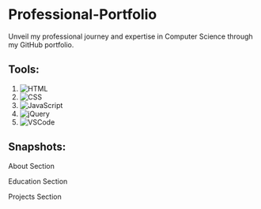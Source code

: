 # Professional-Portfolio

Unveil my professional journey and expertise in Computer Science through my GitHub portfolio.

## Tools:
1. ![HTML](https://img.shields.io/badge/HTML5-E34F26?style=for-the-badge&logo=html5&logoColor=white)
2. ![CSS](https://img.shields.io/badge/CSS3-1572B6?style=for-the-badge&logo=css3&logoColor=white)
3. ![JavaScript](https://img.shields.io/badge/JavaScript-90E59A?style=for-the-badge&logo=javascript&logoColor=white)
4. ![jQuery](https://img.shields.io/badge/jQuery-90E59A?style=for-the-badge&logo=jquery&logoColor=white)
5. ![VSCode](https://img.shields.io/badge/VS_Code-007ACC?style=for-the-badge&logo=visualstudiocode&logoColor=white)

## Snapshots:

About Section

Education Section

Projects Section
